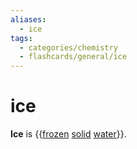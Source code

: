 ```yaml
---
aliases:
  - ice
tags:
  - categories/chemistry
  - flashcards/general/ice
---
```


# ice

__Ice__ is {{[frozen](freezing.md) [solid](solid.md) [water](water.md)}}.
